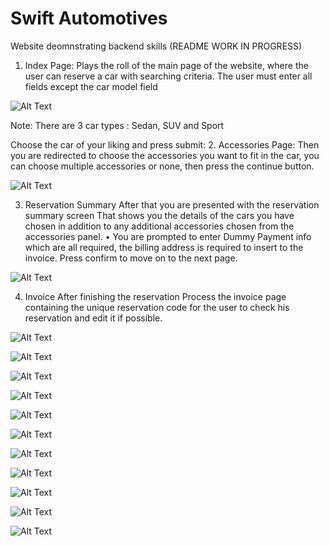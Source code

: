 # Swift Automotives
 Website deomnstrating backend skills (README WORK IN PROGRESS)
 1.	Index Page:
Plays the roll of the main page of the website, where the user can reserve a car with searching criteria. The user must enter all fields except the car model field


![Alt Text](READMEimgs/Picture1.png)


Note: There are 3 car types : Sedan, SUV and Sport

Choose the car of your liking and press submit:
2.	Accessories Page:
Then you are redirected to choose the accessories you want to fit in the car, you can choose multiple accessories or none, then press the continue button.  


![Alt Text](READMEimgs/Picture2.png)


3.	Reservation Summary
After that you are presented with the reservation summary screen That shows you the details of the cars you have chosen in addition to any additional accessories chosen from the accessories panel.
•	You are prompted to enter Dummy Payment info which are all required, the billing address is required to insert to the invoice. Press confirm to move on to the next page.



![Alt Text](READMEimgs/Picture3.png)


4.	Invoice
After finishing the reservation Process the invoice page containing the unique reservation code for the user to check his reservation and edit it if possible.



![Alt Text](READMEimgs/Picture4.png)


![Alt Text](READMEimgs/Picture5.png)


![Alt Text](READMEimgs/Picture6.png)


![Alt Text](READMEimgs/Picture7.png)


![Alt Text](READMEimgs/Picture8.png)


![Alt Text](READMEimgs/Picture9.png)


![Alt Text](READMEimgs/Picture10.png)


![Alt Text](READMEimgs/Picture11.png)


![Alt Text](READMEimgs/Picture12.png)


![Alt Text](READMEimgs/Picture13.png)


![Alt Text](READMEimgs/Picture14.png)

